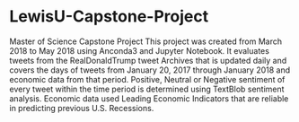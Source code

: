 # LewisU-Capstone-Project
Master of Science Capstone Project
This project was created from March 2018 to May 2018 using Anconda3 and Jupyter Notebook.
It evaluates tweets from the RealDonaldTrump tweet Archives that is updated daily and covers the days of tweets
from January 20, 2017 through January 2018 and economic data from that period.
Positive, Neutral or Negative sentiment of every tweet within the time period is determined using TextBlob sentiment analysis.
Economic data used Leading Economic Indicators that are reliable in predicting previous U.S. Recessions. 
